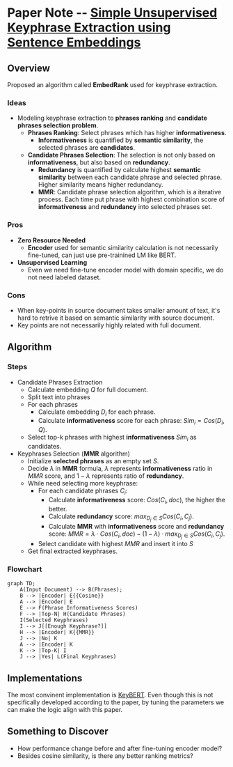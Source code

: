 # Paper Note -- [Simple Unsupervised Keyphrase Extraction using Sentence Embeddings](https://arxiv.org/abs/1801.04470)

## Overview
Proposed an algorithm called **EmbedRank** used for keyphrase extraction.

### Ideas
* Modeling keyphrase extraction to **phrases ranking** and **candidate phrases selection problem**.
    * **Phrases Ranking**: Select phrases which has higher **informativeness**.
        * **Informativeness** is quantified by **semantic similarity**, the selected phrases are **candidates**.
    * **Candidate Phrases Selection**: The selection is not only based on **informativeness**, but also based on **redundancy**. 
        * **Redundancy** is quantified by calculate highest **semantic similarity** between each candidate phrase and selected phrase. Higher similarity means higher redundancy.
        * **MMR**: Candidate phrase selection algorithm, which is a iterative process. Each time put phrase with highest combination score of **informativeness** and **redundancy** into selected phrases set.
  
### Pros
* **Zero Resource Needed**
    * **Encoder** used for semantic similarity calculation is not necessarily fine-tuned, can just use pre-trainined LM like BERT.
* **Unsupervised Learning** 
    * Even we need fine-tune encoder model with domain specific, we do not need labeled dataset.

### Cons
* When key-points in source document takes smaller amount of text, it's hard to retrive it based on semantic similarity with source document.
* Key points are not necessarily highly related with full document.

## Algorithm
### Steps
* Candidate Phrases Extraction
    * Calculate embedding $Q$ for full document.
    * Split text into phrases
    * For each phrases
        * Calculate embedding $D_i$ for each phrase.
        * Calculate **informativeness** score for each phrase: $Sim_i = Cos(D_i, Q)$.
    * Select top-k phrases with highest **informativeness** $Sim_i$ as candidates. 
* Keyphrases Selection (**MMR** algorithm)
  * Initialize **selected phrases** as an empty set $S$.
  * Decide $\lambda$ in **MMR** formula, $\lambda$ represents **informativeness** ratio in $MMR$ score, and $1 - \lambda$ represents ratio of **redundancy**.
  * While need selecting more keyphrase:
      * For each candidate phrases $C_i$:
          * Calculate **informativeness** score: $Cos(C_i, doc)$, the higher the better.
          * Calculate **redundancy** score: $max_{D_j \in S}Cos(C_i, C_j)$.
          * Calculate **MMR** with **informativeness** score and **redundancy** score: $MMR = \lambda \cdot Cos(C_i, doc) - (1 - \lambda) \cdot max_{D_j \in S}Cos(C_i, C_j)$. 
      * Select candidate with highest $MMR$ and insert it into $S$
  * Get final extracted keyphrases.

### Flowchart
```mermaid
graph TD;
    A(Input Document) --> B(Phrases);
    B --> |Encoder| E{{Cosine}}
    A --> |Encoder| E 
    E --> F(Phrase Informativeness Scores)
    F --> |Top-N| H(Candidate Phrases)
    I(Selected Keyphrases)
    I --> J[[Enough Keyphrase?]]
    H --> |Encoder| K{{MMR}}
    J --> |No| K
    A --> |Encoder| K
    K --> |Top-K| I
    J --> |Yes| L(Final Keyphrases)
```

## Implementations
The most convinent implementation is [KeyBERT](https://github.com/MaartenGr/KeyBERT). Even though this is not specifically developed according to the paper, by tuning the parameters we can make the logic align with this paper.


## Something to Discover
* How performance change before and after fine-tuning encoder model?
* Besides cosine similarity, is there any better ranking metrics?